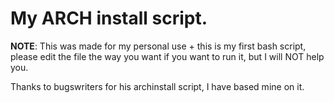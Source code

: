# My ARCH install script.

**NOTE**: This was made for my personal use + this is my first bash script, please edit the file the way you want if you want to run it, but I will NOT help you.

Thanks to bugswriters for his archinstall script, I have based mine on it.
